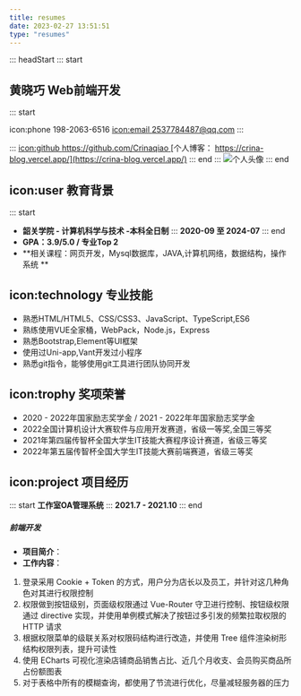 ```yaml
---
title: resumes
date: 2023-02-27 13:51:51
type: "resumes"
---
```

::: headStart
::: start
## 黄晓巧 Web前端开发
::: start

icon:phone 198-2063-6516
[icon:email 2537784487@qq.com](2537784487@qq.com)
::: 

::: 
[icon:github https://github.com/Crinaqiao ](https://github.com/Crinaqiao )
[个人博客： https://crina-blog.vercel.app/](https://crina-blog.vercel.app/)
::: end
:::
![个人头像](https://avatars.githubusercontent.com/u/54731221?v=4)
::: end

## icon:user 教育背景 
::: start
- **韶关学院 - 计算机科学与技术 -本科全日制**
:::
**2020-09 至 2024-07**
::: end
- **GPA：3.9/5.0 / 专业Top 2**
- **相关课程：网页开发，Mysql数据库，JAVA,计算机网络，数据结构，操作系统 **

## icon:technology 专业技能 
- 熟悉HTML/HTML5、CSS/CSS3、JavaScript、TypeScript,ES6
- 熟练使用VUE全家桶，WebPack，Node.js，Express
- 熟悉Bootstrap,Element等UI框架
- 使用过Uni-app,Vant开发过小程序
- 熟悉git指令，能够使用git工具进行团队协同开发

## icon:trophy 奖项荣誉 
- 2020 - 2022年国家励志奖学金 / 2021 - 2022年年国家励志奖学金
- 2022全国计算机设计大赛软件与应用开发赛道，省级一等奖,全国三等奖
- 2021年第四届传智杯全国大学生IT技能大赛程序设计赛道，省级三等奖
- 2022年第五届传智杯全国大学生IT技能大赛前端赛道，省级三等奖


## icon:project 项目经历
::: start
**工作室OA管理系统**
:::
**2021.7 - 2021.10**
::: end

##### 前端开发
- **项目简介**：
- **工作内容**：

1. 登录采用 Cookie + Token 的方式，用户分为店长以及员工，并针对这几种角色对其进行权限控制
2. 权限做到按钮级别，页面级权限通过 Vue-Router 守卫进行控制、按钮级权限通过 directive 实现，并使用单例模式解决了按钮过多引发的频繁拉取权限的 HTTP 请求
3. 根据权限菜单的级联关系对权限码结构进行改造，并使用 Tree 组件渲染树形结构权限列表，提升可读性
4. 使用 ECharts 可视化渲染店铺商品销售占比、近几个月收支、会员购买商品所占份额图表
5. 对于表格中所有的模糊查询，都使用了节流进行优化，尽量减轻服务器的压力